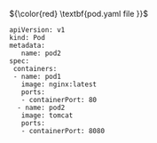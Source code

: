 ${\color{red} \textbf{pod.yaml file }}$
````
apiVersion: v1
kind: Pod
metadata:
   name: pod2
spec:
 containers:
 - name: pod1
   image: nginx:latest
   ports:
   - containerPort: 80
  - name: pod2
   image: tomcat
   ports:
   - containerPort: 8080
````
